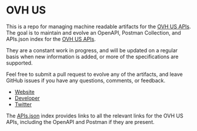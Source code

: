 # OVH USThis is a repo for managing machine readable artifacts for the [OVH US APIs](https://ovhcloud.com). The goal is to maintain and evolve an OpenAPI, Postman Collection, and APIs.json index for the [OVH US APIs](https://ovhcloud.com).They are a constant work in progress, and will be updated on a regular basis when new information is added, or more of the specifications are supported.Feel free to submit a pull request to evolve any of the artifacts, and leave GitHub issues if you have any questions, comments, or feedback.- [Website](https://ovhcloud.com)- [Developer](https://ovhcloud.com)- [Twitter](https://twitter.com/ovh_us)The [APIs.json](https://github.com/api-evangelist/ovh-us/blob/master/apis.json) index provides links to all the relevant links for the OVH US APIs, including the OpenAPI and Postman if they are present.